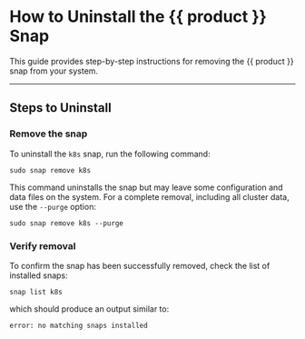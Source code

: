 # How to Uninstall the {{ product }} Snap

This guide provides step-by-step instructions for removing the {{ product }}
snap from your system.

---

## Steps to Uninstall

### Remove the snap

To uninstall the `k8s` snap, run the following command:

```
sudo snap remove k8s
```

This command uninstalls the snap but may leave some configuration and data
files on the system.
For a complete removal, including all cluster data, use the `--purge` option:

```
sudo snap remove k8s --purge
```

### Verify removal

To confirm the snap has been successfully removed, check the list of installed
snaps:

```
snap list k8s
```

which should produce an output similar to:

```
error: no matching snaps installed
```
